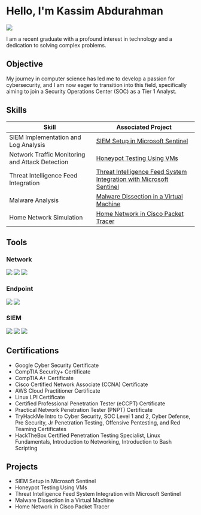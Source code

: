 # Hello, I'm Kassim Abdurahman
<a href="https://linkedin.com/in/kassim-abdurahman-65a234157"><img src="https://img.shields.io/badge/-LinkedIn-0072b1?&style=for-the-badge&logo=linkedin&logoColor=white" /></a>

I am a recent graduate with a profound interest in technology and a dedication to solving complex problems.

## Objective
My journey in computer science has led me to develop a passion for cybersecurity, and I am now eager to transition into this field, specifically aiming to join a Security Operations Center (SOC) as a Tier 1 Analyst.

## Skills
| Skill                                         | Associated Project                       |
|-----------------------------------------------|------------------------------------------|
| SIEM Implementation and Log Analysis          | <a href="https://github.com/kassimabdrhmn/kassimabdrhmn.github.io/tree/main/SIEM%20Implementation%20and%20Log%20Monitoring">SIEM Setup in Microsoft Sentinel</a>|
| Network Traffic Monitoring and Attack Detection | <a href="https://github.com/kassimabdrhmn/kassimabdrhmn.github.io/tree/main/Honeypot%20Deployment%20and%20Analysis">Honeypot Testing Using VMs</a>|
| Threat Intelligence Feed Integration          | <a href="https://github.com/kassimabdrhmn/kassimabdrhmn.github.io/tree/main/SIEM%20Implementation%20and%20Log%20Monitoring">Threat Intelligence Feed System Integration with Microsoft Sentinel</a>|
| Malware Analysis                              | <a href="https://github.com/kassimabdrhmn/kassimabdrhmn.github.io/tree/main/Malware%20Analysis%20in%20Isolated%20Environment">Malware Dissection in a Virtual Machine</a>|
| Home Network Simulation                       | <a href="https://github.com/kassimabdrhmn/kassimabdrhmn.github.io/tree/main/Home%20Network%20Simulation">Home Network in Cisco Packet Tracer</a>|

## Tools
### Network
<div>
    <img src="https://img.shields.io/badge/-Wireshark-1679A7?&style=for-the-badge&logo=Wireshark&logoColor=white" />
    <img src="https://img.shields.io/badge/-Suricata-EF3B2D?&style=for-the-badge&logo=Suricata&logoColor=white" />
    <img src="https://img.shields.io/badge/-Zeek-777BB4?&style=for-the-badge&logo=Zeek&logoColor=white" />
</div>

### Endpoint
<div>
    <img src="https://img.shields.io/badge/-Microsoft_Defender_for_Endpoint-00A4EF?&style=for-the-badge&logo=Microsoft&logoColor=white" />
    <img src="https://img.shields.io/badge/-Velociraptor-4B275F?&style=for-the-badge&logo=Velociraptor&logoColor=white" />
</div>

### SIEM
<div>
    <img src="https://img.shields.io/badge/-Microsoft_Sentinel-0078D4?&style=for-the-badge&logo=Microsoft&logoColor=white" />
    <img src="https://img.shields.io/badge/-Splunk-000000?&style=for-the-badge&logo=Splunk&logoColor=white" />
    <img src="https://img.shields.io/badge/-Elastic-005571?&style=for-the-badge&logo=Elastic&logoColor=white" />
</div>

## Certifications
- Google Cyber Security Certificate
- CompTIA Security+ Certificate
- CompTIA A+ Certificate
- Cisco Certified Network Associate (CCNA) Certificate
- AWS Cloud Practitioner Certificate
- Linux LPI Certificate
- Certified Professional Penetration Tester (eCCPT) Certificate
- Practical Network Penetration Tester (PNPT) Certificate
- TryHackMe Intro to Cyber Security, SOC Level 1 and 2, Cyber Defense, Pre Security, Jr Penetration Testing, Offensive Pentesting, and Red Teaming Certificates
- HackTheBox Certified Penetration Testing Specialist, Linux Fundamentals, Introduction to Networking, Introduction to Bash Scripting

## Projects
- SIEM Setup in Microsoft Sentinel
- Honeypot Testing Using VMs
- Threat Intelligence Feed System Integration with Microsoft Sentinel
- Malware Dissection in a Virtual Machine
- Home Network in Cisco Packet Tracer
